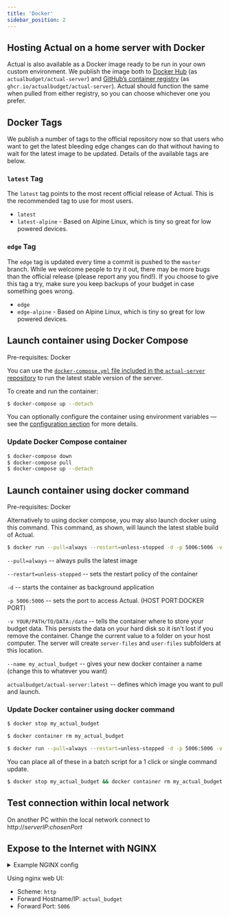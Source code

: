 ```yaml
---
title: 'Docker'
sidebar_position: 2
---
```


## Hosting Actual on a home server with Docker

Actual is also available as a Docker image ready to be run in your own custom environment. We publish the image both to [Docker Hub](https://hub.docker.com/r/actualbudget/actual-server) (as `actualbudget/actual-server`) and [GitHub’s container registry](https://ghcr.io/actualbudget/actual-server) (as `ghcr.io/actualbudget/actual-server`). Actual should function the same when pulled from either registry, so you can choose whichever one you prefer.

## Docker Tags

We publish a number of tags to the official repository now so that users who want to get the latest bleeding edge changes can do that without having to wait for the latest image to be updated. Details of the available tags are below.

### `latest` Tag

The `latest` tag points to the most recent official release of Actual. This is the recommended tag to use for most users.

- `latest`
- `latest-alpine` - Based on Alpine Linux, which is tiny so great for low powered devices.

### `edge` Tag

The `edge` tag is updated every time a commit is pushed to the `master` branch. While we welcome people to try it out, there may be more bugs than the official release (please report any you find!). If you choose to give this tag a try, make sure you keep backups of your budget in case something goes wrong.

- `edge`
- `edge-alpine` - Based on Alpine Linux, which is tiny so great for low powered devices.

## Launch container using Docker Compose

Pre-requisites: Docker

You can use the [`docker-compose.yml` file included in the `actual-server` repository](https://github.com/actualbudget/actual-server/blob/master/docker-compose.yml) to run the latest stable version of the server.

To create and run the container:

```bash
$ docker-compose up --detach
```

You can optionally configure the container using environment variables — see the [configuration section](../config/index.md) for more details.

### Update Docker Compose container

```bash
$ docker-compose down
$ docker-compose pull
$ docker-compose up --detach
```

## Launch container using docker command

Pre-requisites: Docker

Alternatively to using docker compose, you may also launch docker using this command. This command, as shown, will launch the latest stable build of Actual.

```bash
$ docker run --pull=always --restart=unless-stopped -d -p 5006:5006 -v YOUR/PATH/TO/DATA:/data --name my_actual_budget actualbudget/actual-server:latest
```

`--pull=always` -- always pulls the latest image

`--restart=unless-stopped` -- sets the restart policy of the container

`-d` -- starts the container as background application

`-p 5006:5006` -- sets the port to access Actual. (HOST PORT:DOCKER PORT)

`-v YOUR/PATH/TO/DATA:/data` -- tells the container where to store your budget data. This persists the data on your hard disk so it isn't lost if you remove the container. Change the current value to a folder on your host computer. The server will create `server-files` and `user-files` subfolders at this location.

`--name my_actual_budget` -- gives your new docker container a name (change this to whatever you want)

`actualbudget/actual-server:latest` -- defines which image you want to pull and launch.

### Update Docker container using docker command

```bash
$ docker stop my_actual_budget
```

```bash
$ docker container rm my_actual_budget
```

```bash
$ docker run --pull=always --restart=unless-stopped -d -p 5006:5006 -v YOUR/PATH/TO/DATA:/data --name my_actual_budget actualbudget/actual-server:latest
```

You can place all of these in a batch script for a 1 click or single command update.

```bash
$ docker stop my_actual_budget && docker container rm my_actual_budget && docker run --pull=always --restart=unless-stopped -d -p 5006:5006 -v YOUR/PATH/TO/DATA:/data --name my_actual_budget actualbudget/actual-server:latest
```

## Test connection within local network

On another PC within the local network connect to http://_serverIP_:_chosenPort_

## Expose to the Internet with NGINX

<details><summary>Example NGINX config</summary>

```nginx
server {
    listen 443 ssl;
    listen [::]:443 ssl;

    server_name budget.*;

    include /config/nginx/ssl.conf;

    client_max_body_size 0;

    # enable for ldap auth, fill in ldap details in ldap.conf
    #include /config/nginx/ldap.conf;

    # enable for Authelia
    #include /config/nginx/authelia-server.conf;

    location / {
        # enable the next two lines for http auth
        #auth_basic "Restricted";
        #auth_basic_user_file /config/nginx/.htpasswd;

        # enable the next two lines for ldap auth
        #auth_request /auth;
        #error_page 401 =200 /ldaplogin;

        # enable for Authelia
        #include /config/nginx/authelia-location.conf;

        include /config/nginx/proxy.conf;
        include /config/nginx/resolver.conf;
        set $upstream_app actual_budget;
        set $upstream_port 5006;
        set $upstream_proto http;
        proxy_pass $upstream_proto://$upstream_app:$upstream_port;

    }
}
```

</details>

Using nginx web UI:

- Scheme: `http`
- Forward Hostname/IP: `actual_budget`
- Forward Port: `5006`
